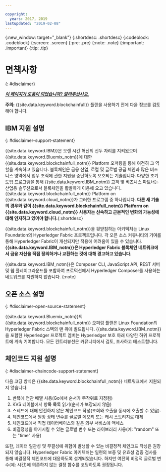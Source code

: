 ```yaml
---

copyright:
  years: 2017, 2019
lastupdated: "2019-02-08"
---
```


{:new_window: target="_blank"}
{:shortdesc: .shortdesc}
{:codeblock: .codeblock}
{:screen: .screen}
{:pre: .pre}
{:note: .note}
{:important: .important}
{:tip: .tip}

# 면책사항
{: #disclaimer}


***[이 페이지가 도움이 되었습니까? 알려주십시오.](https://www.surveygizmo.com/s3/4501493/IBM-Blockchain-Documentation)***


**주의:** {{site.data.keyword.blockchainfull}} 플랜을 사용하기 전에 다음 정보를 검토해야 합니다.

## IBM 지원 설명
{: #disclaimer-support-statement}

{{site.data.keyword.IBM}}은 오랜 시간 혁신의 선두 자리를 지켜왔으며 {{site.data.keyword.Bluemix_notm}}에 대한 {{site.data.keyword.blockchainfull_notm}} Platform 오퍼링을
통해 여전히 그 역할을 계속하고 있습니다. 블록체인은 금융 산업, 로컬 및 글로벌 공급 체인과 많은 비즈니스 영역에서 업무 조직에 관한 지원을 중단하도록 보호되는 기술입니다. 다양한 조기 도입 프로그램을 통해 {{site.data.keyword.IBM_notm}} 고객 및 비즈니스 파트너는 산업용 솔루션으로서 블록체인을 활발하게 이용해 오고 있습니다. {{site.data.keyword.blockchainfull_notm}} Platform on {{site.data.keyword.cloud_notm}}가 그러한 프로그램 중 하나입니다. **다른 새 기술의 경우와 같이 {{site.data.keyword.blockchainfull_notm}} Platform on {{site.data.keyword.cloud_notm}} 사용자는 신속하고 근본적인 변화의 가능성에 대해 인지하고 있어야 합니다.**{:shortdesc}

{{site.data.keyword.blockchainfull_notm}}을 뒷받침하는 아키텍처는 Linux Foundation의 Hyperledger Fabric 프로젝트입니다. 각 오픈 소스 커뮤니티의 기여를 통해 Hyperledger Fabric이 개선되지만 적용에 어려움이 있을 수 있습니다. **{{site.data.keyword.IBM_notm}}은 Hyperledger Fabric 블록체인 네트워크에서 금융 자산을 직접 정의하거나 교환하는 것에 대해 경고하고 있습니다**.

{{site.data.keyword.IBM_notm}}은 Composer CLI, JavaScript API, REST 서버 및 웹 플레이그라운드를 포함하여 프로덕션에서 Hyperledger Composer를 사용하는 네트워크를 지원하지 않습니다.
{:note}

## 오픈 소스 설명
{: #disclaimer-open-source-statement}

{{site.data.keyword.Bluemix_notm}}의 {{site.data.keyword.blockchainfull_notm}} 오퍼링 플랜은 Linux Foundation의 Hyperledger Fabric 스택의 맨 위에 빌드됩니다. {{site.data.keyword.IBM_notm}}을 포함한 Hyperledger 프로젝트 멤버는 Hyperledger 보호 아래 다양한 하위 프로젝트에 계속 기여합니다. 모든 컨트리뷰션은 커뮤니티에서 검토, 조사하고 테스트합니다.

## 체인코드 지원 설명
{: #disclaimer-chaincode-support-statement}

다음 코딩 방식은 {{site.data.keyword.blockchainfull_notm}} 네트워크에서 지원되지 않습니다.

1. 반복에 연관 배열 사용(Go에서 순서가 무작위로 지정됨)
2. KVS 테이블에서 항목 목록 읽기(순서가 보장되지 않음)
3. 스레드에 대해 안전하지 않은 체인코드 작성(조회와 호출을 동시에 호출할 수 있음).
4. 체인코드에서 원장 상태 변수를 글로벌 메모리 또는 캐시 스토리지로 대체
5. 체인코드에서 직접 데이터베이스와 같은 외부 서비스에 액세스
6. 비결정성을 야기시킬 수 있는 글로벌 변수 또는 라이브러리 사용(예: "random" 또는 "time" 사용)

또한, 데이터 일관성 및 무결성에 위험이 발생할 수 있는 비결정적 체인코드 작성은 권장되지 않습니다. Hyperledger Fabric 아키텍처는 일련의 보증 및 유효성 검증 검사를 통해 비결정적 체인코드에 대응하도록 설계되었습니다. 하지만 여전히 비정적 글로벌 변수(예: 시간)에 의존하지 않는 결정 함수를 코딩하도록 권장됩니다.
